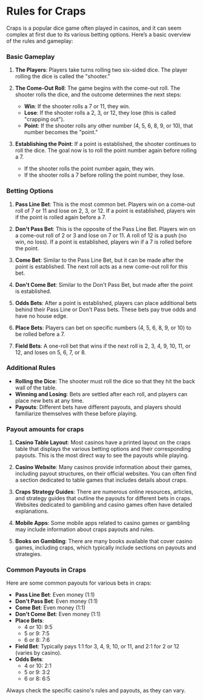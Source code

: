 ﻿# Rules for Craps

Craps is a popular dice game often played in casinos, and it can seem complex at first due to its various betting options. Here’s a basic overview of the rules and gameplay:

### Basic Gameplay

1. **The Players**: Players take turns rolling two six-sided dice. The player rolling the dice is called the "shooter."

2. **The Come-Out Roll**: The game begins with the come-out roll. The shooter rolls the dice, and the outcome determines the next steps:

   - **Win**: If the shooter rolls a 7 or 11, they win.
   - **Lose**: If the shooter rolls a 2, 3, or 12, they lose (this is called "crapping out").
   - **Point**: If the shooter rolls any other number (4, 5, 6, 8, 9, or 10), that number becomes the "point."

3. **Establishing the Point**: If a point is established, the shooter continues to roll the dice. The goal now is to roll the point number again before rolling a 7.
   - If the shooter rolls the point number again, they win.
   - If the shooter rolls a 7 before rolling the point number, they lose.

### Betting Options

1. **Pass Line Bet**: This is the most common bet. Players win on a come-out roll of 7 or 11 and lose on 2, 3, or 12. If a point is established, players win if the point is rolled again before a 7.

2. **Don't Pass Bet**: This is the opposite of the Pass Line Bet. Players win on a come-out roll of 2 or 3 and lose on 7 or 11. A roll of 12 is a push (no win, no loss). If a point is established, players win if a 7 is rolled before the point.

3. **Come Bet**: Similar to the Pass Line Bet, but it can be made after the point is established. The next roll acts as a new come-out roll for this bet.

4. **Don't Come Bet**: Similar to the Don't Pass Bet, but made after the point is established.

5. **Odds Bets**: After a point is established, players can place additional bets behind their Pass Line or Don't Pass bets. These bets pay true odds and have no house edge.

6. **Place Bets**: Players can bet on specific numbers (4, 5, 6, 8, 9, or 10) to be rolled before a 7.

7. **Field Bets**: A one-roll bet that wins if the next roll is 2, 3, 4, 9, 10, 11, or 12, and loses on 5, 6, 7, or 8.

### Additional Rules

- **Rolling the Dice**: The shooter must roll the dice so that they hit the back wall of the table.
- **Winning and Losing**: Bets are settled after each roll, and players can place new bets at any time.
- **Payouts**: Different bets have different payouts, and players should familiarize themselves with these before playing.

### Payout amounts for craps

1. **Casino Table Layout**: Most casinos have a printed layout on the craps table that displays the various betting options and their corresponding payouts. This is the most direct way to see the payouts while playing.

2. **Casino Website**: Many casinos provide information about their games, including payout structures, on their official websites. You can often find a section dedicated to table games that includes details about craps.

3. **Craps Strategy Guides**: There are numerous online resources, articles, and strategy guides that outline the payouts for different bets in craps. Websites dedicated to gambling and casino games often have detailed explanations.

4. **Mobile Apps**: Some mobile apps related to casino games or gambling may include information about craps payouts and rules.

5. **Books on Gambling**: There are many books available that cover casino games, including craps, which typically include sections on payouts and strategies.

### Common Payouts in Craps

Here are some common payouts for various bets in craps:

- **Pass Line Bet**: Even money (1:1)
- **Don't Pass Bet**: Even money (1:1)
- **Come Bet**: Even money (1:1)
- **Don't Come Bet**: Even money (1:1)
- **Place Bets**:
  - 4 or 10: 9:5
  - 5 or 9: 7:5
  - 6 or 8: 7:6
- **Field Bet**: Typically pays 1:1 for 3, 4, 9, 10, or 11, and 2:1 for 2 or 12 (varies by casino).
- **Odds Bets**: 
  - 4 or 10: 2:1
  - 5 or 9: 3:2
  - 6 or 8: 6:5

Always check the specific casino's rules and payouts, as they can vary.
